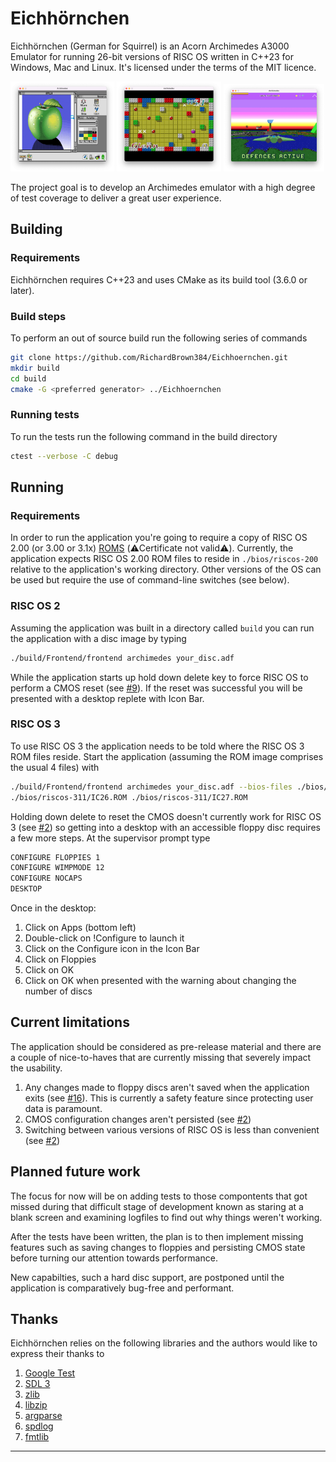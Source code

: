 # Eichhörnchen

Eichhörnchen (German for Squirrel) is an Acorn Archimedes A3000 Emulator for running 26-bit versions of RISC OS 
written in C++23 for Windows, Mac and Linux. It's licensed under the terms of the MIT licence.

<p float="left">
  <img src="media/artworks-apple.png" width="33%" />
  <img src="media/pushy-2.png" width="33%" />
  <img src="media/star-fighter-3000-demo.png" width="32%" />
</p>

The project goal is to develop an Archimedes emulator with a high degree of test coverage
to deliver a great user experience.

## Building

### Requirements
Eichhörnchen requires C++23 and uses CMake as its build tool (3.6.0 or later).

### Build steps

To perform an out of source build run the following series of commands

```bash
git clone https://github.com/RichardBrown384/Eichhoernchen.git
mkdir build
cd build
cmake -G <preferred generator> ../Eichhoernchen
```

### Running tests

To run the tests run the following command in the build directory
```bash
ctest --verbose -C debug
```

## Running

### Requirements
In order to run the application you're going to require a copy of RISC OS 2.00 (or 3.00 or 3.1x) [ROMS][riscos-com]
(⚠️Certificate not valid⚠️). Currently, the application expects RISC OS 2.00 ROM files to reside in `./bios/riscos-200` 
relative to the application's working directory. Other versions of the OS can be used but require the use of 
command-line switches (see below).

### RISC OS 2
Assuming the application was built in a directory called `build` you can run the application with a disc image
by typing 

```bash
./build/Frontend/frontend archimedes your_disc.adf
```

While the application starts up hold down delete key to force RISC OS to perform a CMOS reset
(see [#9][iss9]). If the reset was successful you will be presented with a desktop replete with Icon Bar.

### RISC OS 3
To use RISC OS 3 the application needs to be told where the RISC OS 3 ROM files reside. Start the application
(assuming the ROM image comprises the usual 4 files) with

```bash
./build/Frontend/frontend archimedes your_disc.adf --bios-files ./bios/riscos-311/IC24.ROM ./bios/riscos-311/IC25.ROM
./bios/riscos-311/IC26.ROM ./bios/riscos-311/IC27.ROM
```

Holding down delete to reset the CMOS doesn't currently work for RISC OS 3 (see [#2][iss2]) so getting into a desktop with
an accessible floppy disc requires a few more steps. At the supervisor prompt type

```bash
CONFIGURE FLOPPIES 1
CONFIGURE WIMPMODE 12
CONFIGURE NOCAPS
DESKTOP
```

Once in the desktop:

1. Click on Apps (bottom left)
2. Double-click on !Configure to launch it
3. Click on the Configure icon in the Icon Bar
4. Click on Floppies
5. Click on OK
6. Click on OK when presented with the warning about changing the number of discs

## Current limitations

The application should be considered as pre-release material and there are a couple of nice-to-haves that are
currently missing that severely impact the usability.

1. Any changes made to floppy discs aren't saved when the application exits (see [#16][iss16]).
This is currently a safety feature since protecting user data is paramount.
2. CMOS configuration changes aren't persisted (see [#2][iss2])
3. Switching between various versions of RISC OS is less than convenient (see [#2][iss2])

## Planned future work

The focus for now will be on adding tests to those compontents that got missed during that
difficult stage of development known as staring at a blank screen and examining logfiles to
find out why things weren't working. 

After the tests have been written, the plan is to then implement missing features
such as saving changes to floppies and persisting CMOS state before turning our 
attention towards performance.

New capabilties, such a hard disc support, are postponed until the application is 
comparatively bug-free and performant.

## Thanks

Eichhörnchen relies on the following libraries and the authors would like to express their thanks to

1. [Google Test][google-test]
2. [SDL 3][sdl-3]
3. [zlib][zlib]
4. [libzip][libzip]
5. [argparse][argparse]
6. [spdlog][spdlog]
7. [fmtlib][fmtlib]

---
[riscos-com]: https://riscos.com/emulation/index.php
[google-test]: https://github.com/google/googletest.git
[sdl-3]: https://github.com/libsdl-org/SDL.git
[zlib]: https://github.com/madler/zlib.git
[libzip]: https://github.com/madler/zlib.git
[argparse]: https://github.com/p-ranav/argparse
[spdlog]: https://github.com/gabime/spdlog.git
[fmtlib]: https://github.com/fmtlib/fmt.git
[iss2]: https://github.com/RichardBrown384/Eichhoernchen/issues/2
[iss9]: https://github.com/RichardBrown384/Eichhoernchen/issues/9
[iss16]: https://github.com/RichardBrown384/Eichhoernchen/issues/16

